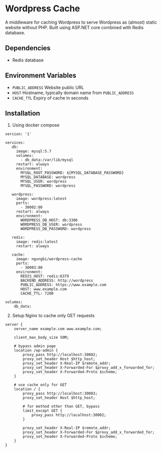 # Wordpress Cache
A middleware for caching Wordpress to serve Wordpress as (almost) static website without PHP. 
Built using ASP.NET core combined with Redis database.

## Dependencies
- Redis database

## Environment Variables
- `PUBLIC_ADDRESS` Website public URL
- `HOST` Hostname, typically domain name from `PUBLIC_ADDRESS`
- `CACHE_TTL` Expiry of cache in seconds

## Installation
1. Using docker compose
```
version: '1'

services:
   db:
     image: mysql:5.7
     volumes:
       - db_data:/var/lib/mysql
     restart: always
     environment:
       MYSQL_ROOT_PASSWORD: ${MYSQL_DATABASE_PASSWORD}
       MYSQL_DATABASE: wordpress
       MYSQL_USER: wordpress
       MYSQL_PASSWORD: wordpress

   wordpress:
     image: wordpress:latest
     ports:
       - 30002:80
     restart: always
     environment:
       WORDPRESS_DB_HOST: db:3306
       WORDPRESS_DB_USER: wordpress
       WORDPRESS_DB_PASSWORD: wordpress
       
   redis:
     image: redis:latest
     restart: always
     
   cache:
     image: ngungbi/wordpress-cache
     ports:
       - 30003:80
     environment:
       REDIS_HOST: redis:6379
       BACKEND_ADDRESS: http://wordpress
       PUBLIC_ADDRESS: https://www.example.com
       HOST: www.example.com
       CACHE_TTL: 7200

volumes:
    db_data:

```

2. Setup Nginx to cache only GET requests
```
server {
    server_name example.com www.example.com;

    client_max_body_size 50M;

    # bypass admin page
    location /wp-admin {
        proxy_pass http://localhost:30002;
        proxy_set_header Host $http_host;
        proxy_set_header X-Real-IP $remote_addr;
        proxy_set_header X-Forwarded-For $proxy_add_x_forwarded_for;
        proxy_set_header X-Forwarded-Proto $scheme;
    }

    # use cache only for GET
    location / {
        proxy_pass http://localhost:30003;
        proxy_set_header Host $http_host;

        # for method other than GET, bypass
        limit_except GET {
            proxy_pass http://localhost:30002;
        }

        proxy_set_header X-Real-IP $remote_addr;
        proxy_set_header X-Forwarded-For $proxy_add_x_forwarded_for;
        proxy_set_header X-Forwarded-Proto $scheme;
    }
}
```
